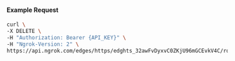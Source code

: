<!-- Code generated for API Clients. DO NOT EDIT. -->

#### Example Request

```bash
curl \
-X DELETE \
-H "Authorization: Bearer {API_KEY}" \
-H "Ngrok-Version: 2" \
https://api.ngrok.com/edges/https/edghts_32awFvDyxvC0ZKjU96mGCEvkV4C/routes/edghtsrt_32awFu2LlCh7cprc2UYDtxFPJ05/oidc
```
